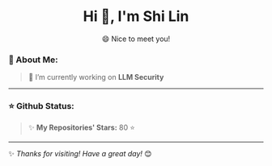 <h1 align="center"> Hi 👋, I'm Shi Lin </h1>

<p align="center"> 😄 Nice to meet you! </p>

### 🚀 About Me:
> 🔭 I’m currently working on **LLM Security**
---

### ⭐ Github Status:
> ✨ **My Repositories' Stars:** <!--START_TOTAL_STARS-->80<!--END_TOTAL_STARS--> ⭐
---

✨ *Thanks for visiting! Have a great day!* 😊
